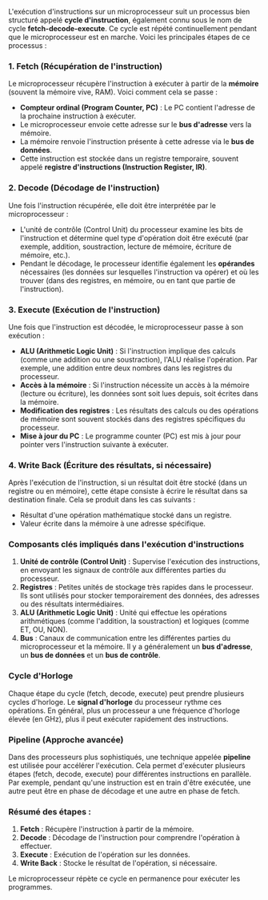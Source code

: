 L'exécution d'instructions sur un microprocesseur suit un processus bien structuré appelé **cycle d'instruction**, également connu sous le nom de cycle **fetch-decode-execute**. Ce cycle est répété continuellement pendant que le microprocesseur est en marche. Voici les principales étapes de ce processus :

### 1. **Fetch (Récupération de l'instruction)**

Le microprocesseur récupère l'instruction à exécuter à partir de la **mémoire** (souvent la mémoire vive, RAM). Voici comment cela se passe :

- **Compteur ordinal (Program Counter, PC)** : Le PC contient l'adresse de la prochaine instruction à exécuter.
- Le microprocesseur envoie cette adresse sur le **bus d'adresse** vers la mémoire.
- La mémoire renvoie l'instruction présente à cette adresse via le **bus de données**.
- Cette instruction est stockée dans un registre temporaire, souvent appelé **registre d'instructions (Instruction Register, IR)**.

### 2. **Decode (Décodage de l'instruction)**

Une fois l'instruction récupérée, elle doit être interprétée par le microprocesseur :

- L'unité de contrôle (Control Unit) du processeur examine les bits de l'instruction et détermine quel type d'opération doit être exécuté (par exemple, addition, soustraction, lecture de mémoire, écriture de mémoire, etc.).
- Pendant le décodage, le processeur identifie également les **opérandes** nécessaires (les données sur lesquelles l'instruction va opérer) et où les trouver (dans des registres, en mémoire, ou en tant que partie de l'instruction).

### 3. **Execute (Exécution de l'instruction)**

Une fois que l'instruction est décodée, le microprocesseur passe à son exécution :

- **ALU (Arithmetic Logic Unit)** : Si l'instruction implique des calculs (comme une addition ou une soustraction), l'ALU réalise l'opération. Par exemple, une addition entre deux nombres dans les registres du processeur.
- **Accès à la mémoire** : Si l'instruction nécessite un accès à la mémoire (lecture ou écriture), les données sont soit lues depuis, soit écrites dans la mémoire.
- **Modification des registres** : Les résultats des calculs ou des opérations de mémoire sont souvent stockés dans des registres spécifiques du processeur.
- **Mise à jour du PC** : Le programme counter (PC) est mis à jour pour pointer vers l'instruction suivante à exécuter.

### 4. **Write Back (Écriture des résultats, si nécessaire)**

Après l'exécution de l'instruction, si un résultat doit être stocké (dans un registre ou en mémoire), cette étape consiste à écrire le résultat dans sa destination finale. Cela se produit dans les cas suivants :

- Résultat d'une opération mathématique stocké dans un registre.
- Valeur écrite dans la mémoire à une adresse spécifique.

### Composants clés impliqués dans l'exécution d'instructions

1. **Unité de contrôle (Control Unit)** : Supervise l'exécution des instructions, en envoyant les signaux de contrôle aux différentes parties du processeur.
2. **Registres** : Petites unités de stockage très rapides dans le processeur. Ils sont utilisés pour stocker temporairement des données, des adresses ou des résultats intermédiaires.
3. **ALU (Arithmetic Logic Unit)** : Unité qui effectue les opérations arithmétiques (comme l'addition, la soustraction) et logiques (comme ET, OU, NON).
4. **Bus** : Canaux de communication entre les différentes parties du microprocesseur et la mémoire. Il y a généralement un **bus d'adresse**, un **bus de données** et un **bus de contrôle**.

### Cycle d'Horloge

Chaque étape du cycle (fetch, decode, execute) peut prendre plusieurs cycles d'horloge. Le **signal d'horloge** du processeur rythme ces opérations. En général, plus un processeur a une fréquence d'horloge élevée (en GHz), plus il peut exécuter rapidement des instructions.

### Pipeline (Approche avancée)

Dans des processeurs plus sophistiqués, une technique appelée **pipeline** est utilisée pour accélérer l'exécution. Cela permet d'exécuter plusieurs étapes (fetch, decode, execute) pour différentes instructions en parallèle. Par exemple, pendant qu'une instruction est en train d'être exécutée, une autre peut être en phase de décodage et une autre en phase de fetch.

### Résumé des étapes :

1. **Fetch** : Récupère l'instruction à partir de la mémoire.
2. **Decode** : Décodage de l'instruction pour comprendre l'opération à effectuer.
3. **Execute** : Exécution de l'opération sur les données.
4. **Write Back** : Stocke le résultat de l'opération, si nécessaire.

Le microprocesseur répète ce cycle en permanence pour exécuter les programmes.